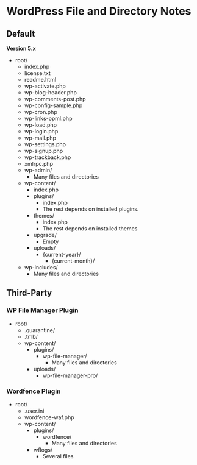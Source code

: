 # WordPress File and Directory Notes


## Default

**Version 5.x**

- root/
  + index.php
  + license.txt
  + readme.html
  + wp-activate.php
  + wp-blog-header.php
  + wp-comments-post.php
  + wp-config-sample.php
  + wp-cron.php
  + wp-links-opml.php
  + wp-load.php
  + wp-login.php
  + wp-mail.php
  + wp-settings.php
  + wp-signup.php
  + wp-trackback.php
  + xmlrpc.php
  + wp-admin/
    * Many files and directories
  + wp-content/
    * index.php
    * plugins/
      - index.php
      - The rest depends on installed plugins.
    * themes/
      - index.php
      - The rest depends on installed themes
    * upgrade/
      - Empty
    * uploads/
      - {current-year}/
        + {current-month}/
  + wp-includes/
    * Many files and directories

## Third-Party

### WP File Manager Plugin

- root/
  + .quarantine/
  + .tmb/
  + wp-content/
    * plugins/
      - wp-file-manager/
        + Many files and directories
    * uploads/
      + wp-file-manager-pro/

### Wordfence Plugin

- root/
  + .user.ini
  + wordfence-waf.php
  + wp-content/
    * plugins/
      - wordfence/
        + Many files and directories
    * wflogs/
      - Several files
